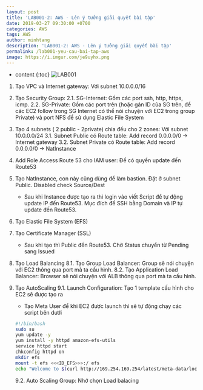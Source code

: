 ```yaml
---
layout: post
title: 'LAB001-2: AWS - Lên ý tưởng giải quyết bài tập'
date: 2019-03-27 09:30:00 +0700
categories: AWS
tags: AWS
author: minhtang
description: 'LAB001-2: AWS - Lên ý tưởng giải quyết bài tập'
permalink: /lab001-yeu-cau-bai-tap-aws
image: https://i.imgur.com/je9uyhx.png
---
```


* content
{:toc}
![LAB001](https://i.imgur.com/T0RgBGN.jpg)
1. Tạo VPC và Internet gateway: Với subnet 10.0.0.0/16
2. Tạo Security Group:
	2.1. SG-Internet: Gồm các port ssh, http, https, icmp.
	2.2. SG-Private: Gồm các port trên (hoặc gán ID của SG trên, để các EC2 follow trong SG Internet có thể nói chuyện với EC2 trong group Private) và port NFS để sử dụng Elastic File System




3. Tạo 4 subnets ( 2 public - 2private) chia đều cho 2 zones: Với subnet 10.0.0.0/24
	3.1. Subnet Public có Route table: Add record 0.0.0.0/0 -> Internet gateway
	3.2. Subnet Private có Route table: Add record 0.0.0.0/0 -> NatInstance
4. Add Role Access Route 53 cho IAM user: Để có quyền update đến Route53
5. Tạo NatInstance, con này cũng dùng để làm bastion. Đặt ở subnet Public. Disabled check Source/Dest
	- Sau khi Instance được tạo ra thì login vào viết Script để tự động update IP đến Route53. Mục đích để SSH bằng Domain và IP tự update đến Route53.
6. Tạo Elastic File System (EFS)
7. Tạo Certificate Manager (SSL)
	- Sau khi tạo thì Public đến Route53. Chờ Status chuyển từ Pending sang Issued
8. Tạo Load Balancing
	8.1. Tạo Group Load Balancer: Group sẽ nói chuyện với EC2 thông qua port mà ta cấu hình.
	8.2. Tạo Application Load Balancer: Browser sẽ nói chuyện với ALB thông qua port mà ta cấu hình.
9. Tạo AutoScaling
	9.1. Launch Configuration: Tạo 1 template cấu hình cho EC2 sẽ được tạo ra
	- Tạo Meta User để khi EC2 được launch thì sẽ tự động chạy các script bên dưới
	```bash
	#!/bin/bash
	sudo su
	yum update -y
	yum install -y httpd amazon-efs-utils
	service httpd start
	chkconfig httpd on
	mkdir efs
	mount -t efs <<<ID_EFS>>>:/ efs
	echo "Welcome to $(curl http://169.254.169.254/latest/meta-data/local-ipv4)" > /var/www/html/index.html
	```
	9.2.  Auto Scaling Group: Nhớ chọn Load balacing

